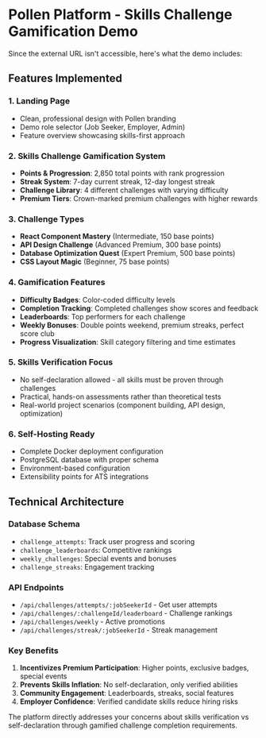 # Pollen Platform - Skills Challenge Gamification Demo

Since the external URL isn't accessible, here's what the demo includes:

## Features Implemented

### 1. Landing Page
- Clean, professional design with Pollen branding
- Demo role selector (Job Seeker, Employer, Admin)
- Feature overview showcasing skills-first approach

### 2. Skills Challenge Gamification System
- **Points & Progression**: 2,850 total points with rank progression
- **Streak System**: 7-day current streak, 12-day longest streak
- **Challenge Library**: 4 different challenges with varying difficulty
- **Premium Tiers**: Crown-marked premium challenges with higher rewards

### 3. Challenge Types
- **React Component Mastery** (Intermediate, 150 base points)
- **API Design Challenge** (Advanced Premium, 300 base points)
- **Database Optimization Quest** (Expert Premium, 500 base points)
- **CSS Layout Magic** (Beginner, 75 base points)

### 4. Gamification Features
- **Difficulty Badges**: Color-coded difficulty levels
- **Completion Tracking**: Completed challenges show scores and feedback
- **Leaderboards**: Top performers for each challenge
- **Weekly Bonuses**: Double points weekend, premium streaks, perfect score club
- **Progress Visualization**: Skill category filtering and time estimates

### 5. Skills Verification Focus
- No self-declaration allowed - all skills must be proven through challenges
- Practical, hands-on assessments rather than theoretical tests
- Real-world project scenarios (component building, API design, optimization)

### 6. Self-Hosting Ready
- Complete Docker deployment configuration
- PostgreSQL database with proper schema
- Environment-based configuration
- Extensibility points for ATS integrations

## Technical Architecture

### Database Schema
- `challenge_attempts`: Track user progress and scoring
- `challenge_leaderboards`: Competitive rankings
- `weekly_challenges`: Special events and bonuses
- `challenge_streaks`: Engagement tracking

### API Endpoints
- `/api/challenges/attempts/:jobSeekerId` - Get user attempts
- `/api/challenges/:challengeId/leaderboard` - Challenge rankings
- `/api/challenges/weekly` - Active promotions
- `/api/challenges/streak/:jobSeekerId` - Streak management

### Key Benefits
1. **Incentivizes Premium Participation**: Higher points, exclusive badges, special events
2. **Prevents Skills Inflation**: No self-declaration, only verified abilities
3. **Community Engagement**: Leaderboards, streaks, social features
4. **Employer Confidence**: Verified candidate skills reduce hiring risks

The platform directly addresses your concerns about skills verification vs self-declaration through gamified challenge completion requirements.
